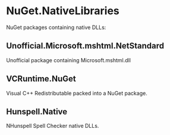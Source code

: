 # NuGet.NativeLibraries
NuGet packages containing native DLLs:

## Unofficial.Microsoft.mshtml.NetStandard
Unofficial package containing Microsoft.mshtml.dll

## VCRuntime.NuGet
Visual C++ Redistributable packed into a NuGet package.

## Hunspell.Native
NHunspell Spell Checker native DLLs.